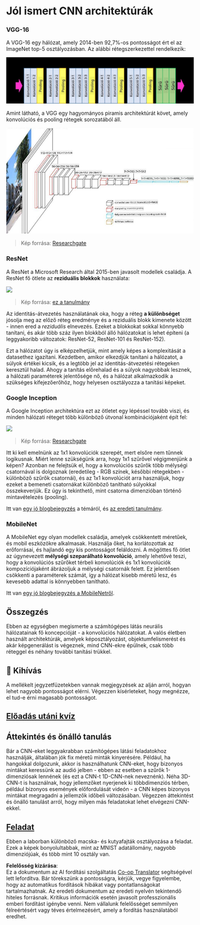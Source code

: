 <!--
CO_OP_TRANSLATOR_METADATA:
{
  "original_hash": "2f7b97b375358cb51a1e098df306bf73",
  "translation_date": "2025-08-25T22:54:39+00:00",
  "source_file": "lessons/4-ComputerVision/07-ConvNets/CNN_Architectures.md",
  "language_code": "hu"
}
-->
# Jól ismert CNN architektúrák

### VGG-16

A VGG-16 egy hálózat, amely 2014-ben 92,7%-os pontosságot ért el az ImageNet top-5 osztályozásban. Az alábbi rétegszerkezettel rendelkezik:

![ImageNet Layers](../../../../../translated_images/vgg-16-arch1.d901a5583b3a51baeaab3e768567d921e5d54befa46e1e642616c5458c934028.hu.jpg)

Amint látható, a VGG egy hagyományos piramis architektúrát követ, amely konvolúciós és pooling rétegek sorozatából áll.

![ImageNet Pyramid](../../../../../translated_images/vgg-16-arch.64ff2137f50dd49fdaa786e3f3a975b3f22615efd13efb19c5d22f12e01451a1.hu.jpg)

> Kép forrása: [Researchgate](https://www.researchgate.net/figure/Vgg16-model-structure-To-get-the-VGG-NIN-model-we-replace-the-2-nd-4-th-6-th-7-th_fig2_335194493)

### ResNet

A ResNet a Microsoft Research által 2015-ben javasolt modellek családja. A ResNet fő ötlete az **reziduális blokkok** használata:

<img src="images/resnet-block.png" width="300"/>

> Kép forrása: [ez a tanulmány](https://arxiv.org/pdf/1512.03385.pdf)

Az identitás-átvezetés használatának oka, hogy a réteg **a különbséget** jósolja meg az előző réteg eredménye és a reziduális blokk kimenete között - innen ered a *reziduális* elnevezés. Ezeket a blokkokat sokkal könnyebb tanítani, és akár több száz ilyen blokkból álló hálózatokat is lehet építeni (a leggyakoribb változatok: ResNet-52, ResNet-101 és ResNet-152).

Ezt a hálózatot úgy is elképzelhetjük, mint amely képes a komplexitását a datasethez igazítani. Kezdetben, amikor elkezdjük tanítani a hálózatot, a súlyok értékei kicsik, és a legtöbb jel az identitás-átvezetési rétegeken keresztül halad. Ahogy a tanítás előrehalad és a súlyok nagyobbak lesznek, a hálózati paraméterek jelentősége nő, és a hálózat alkalmazkodik a szükséges kifejezőerőhöz, hogy helyesen osztályozza a tanítási képeket.

### Google Inception

A Google Inception architektúra ezt az ötletet egy lépéssel tovább viszi, és minden hálózati réteget több különböző útvonal kombinációjaként épít fel:

<img src="images/inception.png" width="400"/>

> Kép forrása: [Researchgate](https://www.researchgate.net/figure/Inception-module-with-dimension-reductions-left-and-schema-for-Inception-ResNet-v1_fig2_355547454)

Itt ki kell emelnünk az 1x1 konvolúciók szerepét, mert elsőre nem tűnnek logikusnak. Miért lenne szükségünk arra, hogy 1x1 szűrővel végigmenjünk a képen? Azonban ne felejtsük el, hogy a konvolúciós szűrők több mélységi csatornával is dolgoznak (eredetileg - RGB színek, későbbi rétegekben - különböző szűrők csatornái), és az 1x1 konvolúciót arra használjuk, hogy ezeket a bemeneti csatornákat különböző tanítható súlyokkal összekeverjük. Ez úgy is tekinthető, mint csatorna dimenzióban történő mintavételezés (pooling).

Itt van [egy jó blogbejegyzés](https://medium.com/analytics-vidhya/talented-mr-1x1-comprehensive-look-at-1x1-convolution-in-deep-learning-f6b355825578) a témáról, és [az eredeti tanulmány](https://arxiv.org/pdf/1312.4400.pdf).

### MobileNet

A MobileNet egy olyan modellek családja, amelyek csökkentett méretűek, és mobil eszközökre alkalmasak. Használja őket, ha korlátozottak az erőforrásai, és hajlandó egy kis pontosságot feláldozni. A mögöttes fő ötlet az úgynevezett **mélységi szeparálható konvolúció**, amely lehetővé teszi, hogy a konvolúciós szűrőket térbeli konvolúciók és 1x1 konvolúciók kompozíciójaként ábrázoljuk a mélységi csatornák felett. Ez jelentősen csökkenti a paraméterek számát, így a hálózat kisebb méretű lesz, és kevesebb adattal is könnyebben tanítható.

Itt van [egy jó blogbejegyzés a MobileNetről](https://medium.com/analytics-vidhya/image-classification-with-mobilenet-cc6fbb2cd470).

## Összegzés

Ebben az egységben megismerte a számítógépes látás neurális hálózatainak fő koncepcióját - a konvolúciós hálózatokat. A valós életben használt architektúrák, amelyek képosztályozást, objektumfelismerést és akár képgenerálást is végeznek, mind CNN-ekre épülnek, csak több réteggel és néhány további tanítási trükkel.

## 🚀 Kihívás

A mellékelt jegyzetfüzetekben vannak megjegyzések az alján arról, hogyan lehet nagyobb pontosságot elérni. Végezzen kísérleteket, hogy megnézze, el tud-e érni magasabb pontosságot.

## [Előadás utáni kvíz](https://ff-quizzes.netlify.app/en/ai/quiz/14)

## Áttekintés és önálló tanulás

Bár a CNN-eket leggyakrabban számítógépes látási feladatokhoz használják, általában jók fix méretű minták kinyerésére. Például, ha hangokkal dolgozunk, akkor is használhatunk CNN-eket, hogy bizonyos mintákat keressünk az audió jelben - ebben az esetben a szűrők 1-dimenziósak lennének (és ezt a CNN-t 1D-CNN-nek neveznénk). Néha 3D-CNN-t is használnak, hogy jellemzőket nyerjenek ki többdimenziós térben, például bizonyos események előfordulását videón - a CNN képes bizonyos mintákat megragadni a jellemzők időbeli változásában. Végezzen áttekintést és önálló tanulást arról, hogy milyen más feladatokat lehet elvégezni CNN-ekkel.

## [Feladat](lab/README.md)

Ebben a laborban különböző macska- és kutyafajták osztályozása a feladat. Ezek a képek bonyolultabbak, mint az MNIST adatállomány, nagyobb dimenziójúak, és több mint 10 osztály van.

**Felelősség kizárása**:  
Ez a dokumentum az AI fordítási szolgáltatás [Co-op Translator](https://github.com/Azure/co-op-translator) segítségével lett lefordítva. Bár törekszünk a pontosságra, kérjük, vegye figyelembe, hogy az automatikus fordítások hibákat vagy pontatlanságokat tartalmazhatnak. Az eredeti dokumentum az eredeti nyelvén tekintendő hiteles forrásnak. Kritikus információk esetén javasolt professzionális emberi fordítást igénybe venni. Nem vállalunk felelősséget semmilyen félreértésért vagy téves értelmezésért, amely a fordítás használatából eredhet.